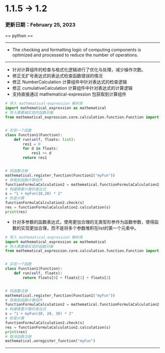 # 1.1.5 -> 1.2

### 更新日期：February 25, 2023

== python ==
<hr>

* The checking and formatting logic of computing components is optimized and processed to reduce the number of
  operations.

<hr>

* 针对计算组件的检查与格式化逻辑进行了优化与处理，减少操作次数。
* 修正无扩号表达式的表达式检查函数错误的情况
* 修正 NumberCalculation 计算组件中针对表达式的检查逻辑
* 修正 cumulativeCalculation 计算组件中针对表达式的计算逻辑
* 支持直接通过 mathematical-expression 包获取到计算组件

```python
# 导入 mathematical-expression 解析库
import mathematical_expression as mathematical
# 导入需要被实现的函数对象
from mathematical_expression.core.calculation.function.Function import Function


# 实现一个函数
class Function1(Function):
    def run(self, floats: list):
        res1 = 0
        for d in floats:
            res1 += d
        return res1


# 将函数注册
mathematical.register_function(Function1("myFun"))
# 获取到函数计算组件
functionFormulaCalculation2 = mathematical.functionFormulaCalculation2.get_instance("fun")
# 构建需要计算的表达式
s = "1 + myFun(10,20) * 2"
# 检查计算
functionFormulaCalculation2.check(s)
res = functionFormulaCalculation2.calculation(s)
print(res)
```

* 针对多参数的函数表达式，使用更加合理的无类型形参作为函数参数，使得函数的实现更加合理，而不是将多个参数堆积在list的第一个元素中。

```python
# 导入 mathematical-expression 解析库
import mathematical_expression as mathematical
# 导入需要被实现的函数对象
from mathematical_expression.core.calculation.function.Function import Function


# 实现一个函数
class Function1(Function):
    def run(self, floats):
        return floats[0] + floats[1] + floats[2]


# 将函数注册
mathematical.register_function(Function1("myFun"))
# 获取到函数计算组件
functionFormulaCalculation2 = mathematical.functionFormulaCalculation2.get_instance("fun")
# 构建需要计算的表达式
s = "1 + myFun(10, 20, 30) * 2"
# 检查计算
functionFormulaCalculation2.check(s)
res = functionFormulaCalculation2.calculation(s)
print(res)
# 取消函数注册
mathematical.unregister_function("myFun")
```

<hr>